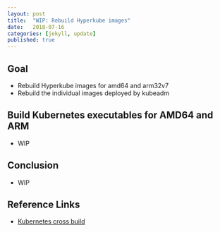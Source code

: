 ```yaml
---
layout: post
title:  "WIP: Rebuild Hyperkube images"
date:   2018-07-16
categories: [jekyll, update]
published: true
---
```


## Goal

- Rebuild Hyperkube images for amd64 and arm32v7
- Rebuild the individual images deployed by kubeadm

## Build Kubernetes executables for AMD64 and ARM

- WIP

## Conclusion

- WIP

## Reference Links

- [Kubernetes cross build]()

